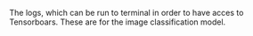 The logs, which can be run to terminal in order to have acces to Tensorboars. These are for the image classification model. 
